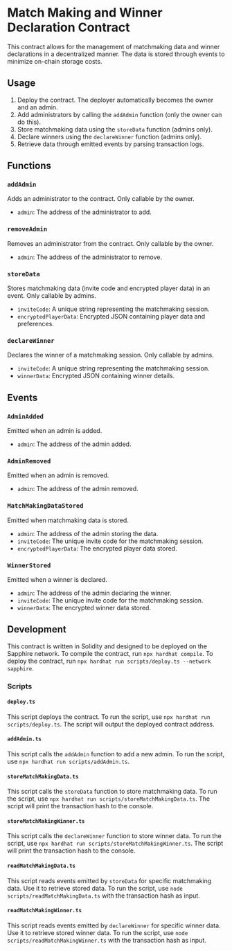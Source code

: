 # Match Making and Winner Declaration Contract

This contract allows for the management of matchmaking data and winner declarations in a decentralized manner. The data is stored through events to minimize on-chain storage costs.

## Usage

1. Deploy the contract. The deployer automatically becomes the owner and an admin.
2. Add administrators by calling the `addAdmin` function (only the owner can do this).
3. Store matchmaking data using the `storeData` function (admins only).
4. Declare winners using the `declareWinner` function (admins only).
5. Retrieve data through emitted events by parsing transaction logs.

## Functions

### `addAdmin`

Adds an administrator to the contract. Only callable by the owner.

* `admin`: The address of the administrator to add.

### `removeAdmin`

Removes an administrator from the contract. Only callable by the owner.

* `admin`: The address of the administrator to remove.

### `storeData`

Stores matchmaking data (invite code and encrypted player data) in an event. Only callable by admins.

* `inviteCode`: A unique string representing the matchmaking session.
* `encryptedPlayerData`: Encrypted JSON containing player data and preferences.

### `declareWinner`

Declares the winner of a matchmaking session. Only callable by admins.

* `inviteCode`: A unique string representing the matchmaking session.
* `winnerData`: Encrypted JSON containing winner details.

## Events

### `AdminAdded`

Emitted when an admin is added.

* `admin`: The address of the admin added.

### `AdminRemoved`

Emitted when an admin is removed.

* `admin`: The address of the admin removed.

### `MatchMakingDataStored`

Emitted when matchmaking data is stored.

* `admin`: The address of the admin storing the data.
* `inviteCode`: The unique invite code for the matchmaking session.
* `encryptedPlayerData`: The encrypted player data stored.

### `WinnerStored`

Emitted when a winner is declared.

* `admin`: The address of the admin declaring the winner.
* `inviteCode`: The unique invite code for the matchmaking session.
* `winnerData`: The encrypted winner data stored.

## Development

This contract is written in Solidity and designed to be deployed on the Sapphire network. To compile the contract, run `npx hardhat compile`. To deploy the contract, run `npx hardhat run scripts/deploy.ts --network sapphire`.

### Scripts

#### `deploy.ts`

This script deploys the contract. To run the script, use `npx hardhat run scripts/deploy.ts`. The script will output the deployed contract address.

#### `addAdmin.ts`

This script calls the `addAdmin` function to add a new admin. To run the script, use `npx hardhat run scripts/addAdmin.ts`.

#### `storeMatchMakingData.ts`

This script calls the `storeData` function to store matchmaking data. To run the script, use `npx hardhat run scripts/storeMatchMakingData.ts`. The script will print the transaction hash to the console.

#### `storeMatchMakingWinner.ts`

This script calls the `declareWinner` function to store winner data. To run the script, use `npx hardhat run scripts/storeMatchMakingWinner.ts`. The script will print the transaction hash to the console.

#### `readMatchMakingData.ts`

This script reads events emitted by `storeData` for specific matchmaking data. Use it to retrieve stored data. To run the script, use `node scripts/readMatchMakingData.ts` with the transaction hash as input.

#### `readMatchMakingWinner.ts`

This script reads events emitted by `declareWinner` for specific winner data. Use it to retrieve stored winner data. To run the script, use `node scripts/readMatchMakingWinner.ts` with the transaction hash as input.
